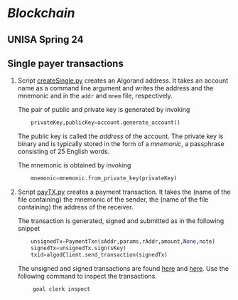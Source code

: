 # *Blockchain*
## UNISA Spring 24 ##

## Single payer transactions ##

1. Script [createSingle.py](createSingle.py) creates an Algorand address.
    It takes an account name as a command line argument and writes
    the address and the mnemonic and in the ```addr``` and ```mnem``` file,
    respectively.

    The pair of public and private key is generated by invoking

    ```python
        privateKey,publicKey=account.generate_account()
    ```

    The public key is called the *address* of the account.
    The private key is binary and is typically stored in the form of 
    a *mnemonic*, a passphrase consisting of 25 English words.

    The mnemonic is obtained by invoking

    ```python
        mnemonic=mnemonic.from_private_key(privateKey)
    ```

2. Script [payTX.py](payTX.py) creates a payment transaction.
    It takes the (name of the file containing) the mnemonic of the sender,
    the (name of the file containing) the address of the receiver.

    The transaction is generated, signed and submitted as in the following
    snippet

    ```python
        unsignedTx=PaymentTxn(sAddr,params,rAddr,amount,None,note)
        signedTx=unsignedTx.sign(sKey)
        txid=algodClient.send_transaction(signedTx)
    ```

    The unsigned and signed transactions are found [here](TX/Pay.utx) 
    and [here](TX/Pay.stx). Use the following command to inspect the 
    transactions.

```
        goal clerk inspect
```

